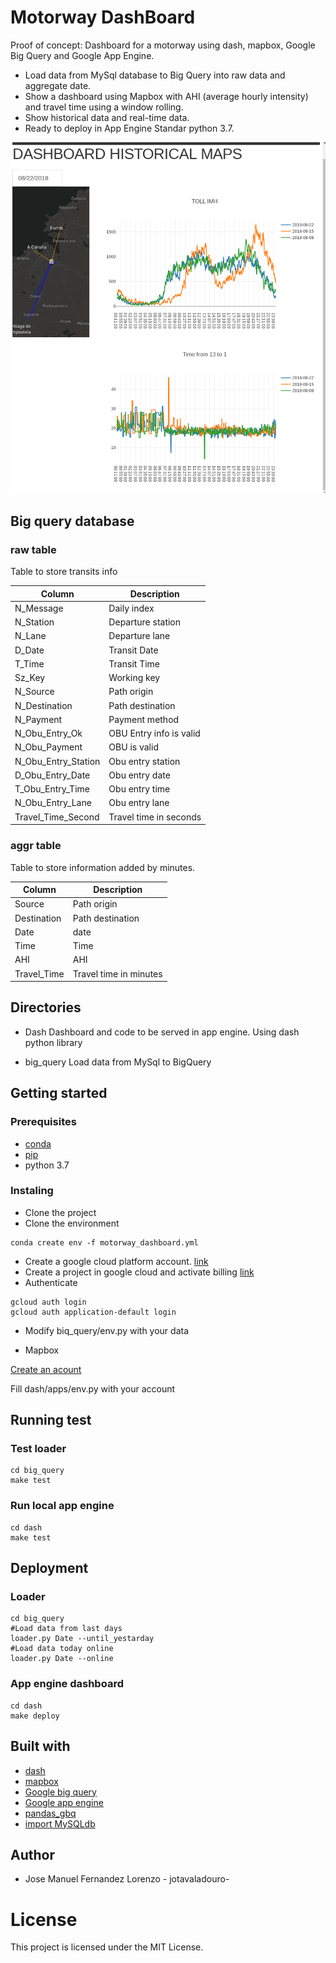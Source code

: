 # Motorway DashBoard
Proof of concept: Dashboard for a motorway using dash, mapbox, Google Big Query and Google App Engine.

* Load data from MySql database to Big Query into raw data and aggregate date.
* Show a dashboard using Mapbox with AHI (average hourly intensity) and travel time using a window rolling.
* Show historical data and real-time data.
* Ready to deploy in App Engine Standar python 3.7.

    
![Motorway Dashboard](screenshot.png?raw=true "Motorway Dashboard")

## Big query database

### raw table
Table to store transits info

| Column      | Description|
|-------------|------------|
| N_Message | Daily index|
| N_Station|	Departure station|
| N_Lane	  | Departure lane |	
| D_Date	  | Transit Date |	
| T_Time	  | Transit Time |
| Sz_Key | Working key |
| N_Source  |	Path origin|
| N_Destination|	Path destination|
| N_Payment	| Payment method|
| N_Obu_Entry_Ok| OBU Entry info is valid|
| N_Obu_Payment	| OBU is valid |
| N_Obu_Entry_Station | Obu entry station | 	
| D_Obu_Entry_Date |  Obu entry date |
| T_Obu_Entry_Time | Obu entry time |	
| N_Obu_Entry_Lane	| Obu entry lane|
| Travel_Time_Second | Travel time in seconds|

### aggr table
Table to store information added by minutes.

| Column      | Description|
|-------------|------------|
| Source	| Path origin | 	
| Destination	| Path destination | 		
| Date	| date | 	
| Time	| Time |	
| AHI	| 	AHI |
| Travel_Time| Travel time in minutes|	


## Directories

* Dash
Dashboard and code to be served in app engine. Using dash python library

* big_query
Load data from MySql to BigQuery 

## Getting started

### Prerequisites
* [conda](https://anaconda.org/anaconda/python)
* [pip](https://pypi.org/project/pip/)
* python 3.7

### Instaling
* Clone the project
* Clone the environment
```console
conda create env -f motorway_dashboard.yml
```
* Create a google cloud platform account. [link](https://cloud.google.com/)
* Create a project in google cloud and activate billing [link](https://cloud.google.com/resource-manager/docs/creating-managing-projects)
* Authenticate
```console
gcloud auth login
gcloud auth application-default login
```
* Modify biq_query/env.py with your data


* Mapbox

[Create an acount](https://www.mapbox.com/)

Fill dash/apps/env.py with your account


## Running test

### Test loader
```console
cd big_query
make test
```

### Run local app engine

```console
cd dash
make test
```

## Deployment
### Loader
```console
cd big_query
#Load data from last days
loader.py Date --until_yestarday
#Load data today online
loader.py Date --online
```
### App engine dashboard
```console
cd dash
make deploy
```

## Built with
* [dash](https://plot.ly/products/dash/)
* [mapbox](https://www.mapbox.com/mapbox-gl-js/style-spec/)
* [Google big query](https://cloud.google.com/bigquery/)
* [Google app engine](https://cloud.google.com/appengine/)
* [pandas_gbq](https://github.com/pydata/pandas-gbq)
* [import MySQLdb](https://sourceforge.net/projects/mysql-python/)


## Author
* Jose Manuel Fernandez Lorenzo - jotavaladouro-

# License
This project is licensed under the MIT License.





